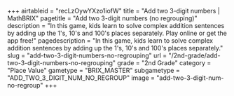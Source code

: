 +++
airtableid = "recLzOywYXzo1iofW"
title = "Add two 3-digit numbers | MathBRIX"
pagetitle = "Add two 3-digit numbers (no regrouping)"
description = "In this game, kids learn to solve complex addition sentences by adding up the 1's, 10's and 100's places separately. Play online or get the app free!"
pagedescription = "In this game, kids learn to solve complex addition sentences by adding up the 1's, 10's and 100's places separately."
slug = "add-two-3-digit-numbers-no-regrouping"
url = "/2nd-grade/add-two-3-digit-numbers-no-regrouping"
grade = "2nd Grade"
category = "Place Value"
gametype = "BRIX_MASTER"
subgametype = "ADD_TWO_3_DIGIT_NUM_NO_REGROUP"
image = "add-two-3-digit-num-no-regroup"
+++